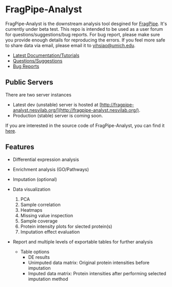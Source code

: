 # FragPipe-Analyst

FragPipe-Analyst is the downstream analysis tool desgined for [FragPipe](https://fragpipe.nesvilab.org/). It's currently under beta test.
This repo is intended to be used as a user forum for questions/suggestions/bug reports. For bug report, please make sure you provide enough details for reproducing the errors. If you feel more safe to share data via email, please email it to [yihsiao@umich.edu](yihsiao@umich.edu). 

- [Latest Documentation/Tutorials](https://github.com/MonashProteomics/FragPipe-Analyst/tree/main/docs)
- [Questions/Suggestions](https://github.com/Nesvilab/FragPipe-Analyst/discussions)
- [Bug Reports](https://github.com/Nesvilab/FragPipe-Analyst/issues)

## Public Servers

There are two server instances
- Latest dev (unstable) server is hosted at [http://fragpipe-analyst.nesvilab.org/](http://fragpipe-analyst.nesvilab.org/).
- Production (stable) server is coming soon.

If you are interested in the source code of FragPipe-Analyst, you can find it [here](https://github.com/MonashProteomics/FragPipe-Analyst).

## Features

- Differential expression analysis
- Enrichment analysis (GO/Pathways)
- Imputation (optional)
- Data visualization
  1. PCA
  2. Sample correlation
  3. Heatmaps
  4. Missing value inspection
  5. Sample coverage
  6. Protein intensity plots for slected protein(s)
  7. Imputation effect evaluation

- Report and multiple levels of exportable tables for further analysis
  - Table options
    - DE results
    - Unimputed data matrix: Original protein intensities before imputation
    - Imputed data matrix: Protein intensities after performing selected imputation method
